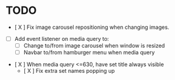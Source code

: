 # TODO
 - [ X ] Fix image carousel repositioning when changing images.
 - [ ] Add event listener on media query to: 
	 - [ ] Change to/from image carousel when window is resized
	 - [ ] Navbar to/from hamburger menu when media query 
 - [ X ] When media query <=630, have set title always visible
	 - [ X ] Fix extra set names popping up
